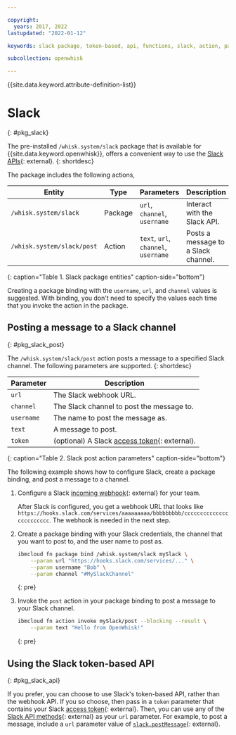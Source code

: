 ```yaml
---

copyright:
  years: 2017, 2022
lastupdated: "2022-01-12"

keywords: slack package, token-based, api, functions, slack, action, package

subcollection: openwhisk

---
```


{{site.data.keyword.attribute-definition-list}}

# Slack
{: #pkg_slack}

The pre-installed `/whisk.system/slack` package that is available for {{site.data.keyword.openwhisk}}, offers a convenient way to use the [Slack APIs](https://api.slack.com/){: external}.
{: shortdesc}

The package includes the following actions,

| Entity | Type | Parameters | Description |
| --- | --- | --- | --- |
| `/whisk.system/slack` | Package | `url`, `channel`, `username` | Interact with the Slack API. |
| `/whisk.system/slack/post` | Action | `text`, `url`, `channel`, `username` | Posts a message to a Slack channel. |
{: caption="Table 1. Slack package entities" caption-side="bottom"}


Creating a package binding with the `username`, `url`, and `channel` values is suggested. With binding, you don't need to specify the values each time that you invoke the action in the package.

## Posting a message to a Slack channel
{: #pkg_slack_post}

The `/whisk.system/slack/post` action posts a message to a specified Slack channel. The following parameters are supported.
{: shortdesc}

| Parameter | Description |
| --- | --- |
| `url` | The Slack webhook URL. |
| `channel` | The Slack channel to post the message to. |
| `username` | The name to post the message as. |
| `text` | A message to post. |
| `token` | (optional) A Slack [access token](https://api.slack.com/tokens){: external}. |
{: caption="Table 2. Slack post action parameters" caption-side="bottom"}

The following example shows how to configure Slack, create a package binding, and post a message to a channel.

1. Configure a Slack [incoming webhook](https://api.slack.com/incoming-webhooks){: external} for your team.

    After Slack is configured, you get a webhook URL that looks like `https://hooks.slack.com/services/aaaaaaaaa/bbbbbbbbb/cccccccccccccccccccccccc`. The webhook is needed in the next step.

2. Create a package binding with your Slack credentials, the channel that you want to post to, and the user name to post as.

    ```sh
    ibmcloud fn package bind /whisk.system/slack mySlack \
        --param url "https://hooks.slack.com/services/..." \
        --param username "Bob" \
        --param channel "#MySlackChannel"
    ```
    {: pre}

3. Invoke the `post` action in your package binding to post a message to your Slack channel.

    ```sh
    ibmcloud fn action invoke mySlack/post --blocking --result \
        --param text "Hello from OpenWhisk!"
    ```
    {: pre}

## Using the Slack token-based API
{: #pkg_slack_api}

If you prefer, you can choose to use Slack's token-based API, rather than the webhook API. If you so choose, then pass in a `token` parameter that contains your Slack [access token](https://api.slack.com/tokens){: external}. Then, you can use any of the [Slack API methods](https://api.slack.com/methods){: external} as your `url` parameter. For example, to post a message, include a `url` parameter value of [`slack.postMessage`](https://api.slack.com/methods/chat.postMessage){: external}.


